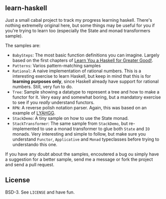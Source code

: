 ## learn-haskell

Just a small cabal project to track my progress learning haskell.
There's nothing extremelly original here, but some things may be useful for
you if you're trying to learn too (especially the State and monad transformers
sample).

The samples are:

*    `BabySteps`: The most basic function definitions you can imagine. Largely based
      on the first chapters of [Learn You a Haskell for Greater Good!](http://learnyouahaskell.com/).
*    `Patterns`: Varios pattern-matching samples
*    `Rational`: A naive implementation of rational numbers. This is a interesting exercise to learn
      Haskell, but keep in mind that this is for **learning purposes only**, since Haskell already have
      support for rational numbers. Still, very fun to do.
*    `Tree`: Sample showing a datatype to represent a tree and how to make a functor for it. Very easy
      and somewhat boring, but a mandatory exercise to see if you *really* understand functors.
*    `RPN`: A reverse polish notation parser. Again, this was based on an example of [LYAHGG](http://learnyouahaskell.com/).
*    `StackDemo`: A tiny sample on how to use the State monad.
*    `StackTransformer`: The same sample from `StackDemo`, but re-implemented to use a monad transformer
      to glue both `State` and `IO` monads. Very interesting and simple to follow, but make sure you understand
      `Functor`, `Applicative` and `Monad` typeclasses before trying to understando this one.

If you have any doubt about the samples, encoutered a bug ou simply have a suggestion for a better sample,
send me a message or fork the project and send a pull request.

## License

BSD-3. See `LICENSE` and have fun.
